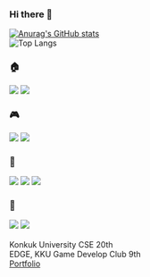 ### Hi there 👋
[![Anurag's GitHub stats](https://github-readme-stats.vercel.app/api?username=i3amero&theme=cobalt)](https://github.com/anuraghazra/github-readme-stats)
<br>
![Top Langs](https://github-readme-stats.vercel.app/api/top-langs/?username=i3amero&layout=compact)
### 🏠
<a href="https://manher.tistory.com/?page=1" target="_blank"><img src="https://img.shields.io/badge/Tistory-C63232?style=for-the-badge&logo=Tistory&logoColor=000000"/></a>
<a href="https://www.instagram.com/wise_brilliant_" target="_blank"><img src="https://img.shields.io/badge/Instagram-EC6F67?style=for-the-badge&logo=Instagram&logoColor=000000"/></a>
<br>
### 🎮
<a href="" target="_blank"><img src="https://img.shields.io/badge/Unity-828BA4?style=for-the-badge&logo=Unity&logoColor=000000"/></a>
<a href="" target="_blank"><img src="https://img.shields.io/badge/Ren'Py-BB0000?style=for-the-badge&logo=Ren'py&logoColor=000000"/></a>
### 🔨
<a href="" target="_blank"><img src="https://img.shields.io/badge/C++-5DA29C?style=for-the-badge&logo=cplusplus&logoColor=00599C"/></a>
<a href="" target="_blank"><img src="https://img.shields.io/badge/Blender-000000?style=for-the-badge&logo=Blender&logoColor=E87D0D"/></a>
<a href="" target="_blank"><img src="https://img.shields.io/badge/Python-E1A81B?style=for-the-badge&logo=Python&logoColor=3776AB"/></a>
### 💬
<a href="" target="_blank"><img src="https://img.shields.io/badge/Notion-F7A81B?style=for-the-badge&logo=Notion&logoColor=000000"/></a>
<a href="" target="_blank"><img src="https://img.shields.io/badge/VS Code-007ACC?style=for-the-badge&logo=visualstudiocode&logoColor=FFFFFF"/></a>
<br>
<br>Konkuk University CSE 20th<br>
EDGE, KKU Game Develop Club 9th<br>
<a href="https://joyous-bathroom-ec6.notion.site/9fccc3ee849745b8a75d18f3ec88a513">Portfolio</a>
